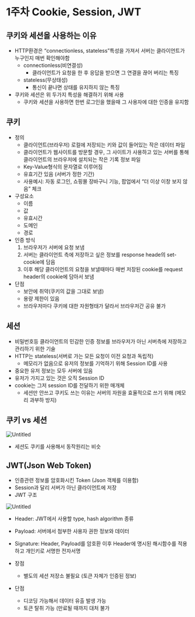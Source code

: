 # 1주차 Cookie, Session, JWT

## 쿠키와 세션을 사용하는 이유

- HTTP환경은 “connectionless, stateless”특성을 가져서 서버는 클라이언트가 누구인지 매번 확인해야함
    - connectionless(비연결성)
        - 클라이언트가 요청을 한 후 응답을 받으면 그 연결을 끊어 버리는 특징
    - stateless(무상태성)
        - 통신이 끝나면 상태를 유지하지 않는 특징
- 쿠키와 세션은 위 두가지 특성을 해결하기 위해 사용
    - 쿠키와 세션을 사용하면 한번 로그인을 했을때 그 사용자에 대한 인증을 유지함

## 쿠키

- 정의
    - 클라이언트(브라우저) 로컬에 저장되는 키와 값이 들어있는 작은 데이터 파일
    - 클라이언트가 웹사이트를 방문할 경우, 그 사이트가 사용하고 있는 서버를 통해 클라이언트의 브라우저에 설치되는 작은 기록 정보 파일
    - Key-Value형식의 문자열로 이루어짐
    - 유효기간 있음 (서버가 정한 기간)
    - 사용예시: 자동 로그인, 쇼핑몰 장바구니 기능, 팝업에서 “더 이상 이창 보지 않음” 체크
- 구성요소
    - 이름
    - 값
    - 유효시간
    - 도메인
    - 경로
- 인증 방식
    1. 브라우저가 서버에 요청 보냄
    2. 서버는 클라이언트 측에 저장하고 싶은 정보를 response heade의 set-cookie에 담음
    3. 이후 해당 클라이언트의 요청을 보낼때마다 매번 저장된 cookie를 request header의 cookie에 담아서 보냄
- 단점
    - 보안에 취약(쿠키의 값을 그대로 보냄)
    - 용량 제한이 있음
    - 브라우저마다 쿠키에 대한 자원형태가 달라서 브라우저간 공유 불가

## 세션

- 비밀번호등 클라이언트의 민감한 인증 정보를 브라우저가 아닌 서버측에 저장하고 관리하기 위한 기술
- HTTP는 stateless(서버로 가는 모든 요청이 이전 요청과 독립적)
    - 메모리가 없음으로 유저의 정보를 기억하기 위해 Session ID를 사용
- 중요한 유저 정보는 모두 서버에 있음
- 유저가 가지고 있는 것은 오직 Session ID
- cookie는 그저 session ID를 전달하기 위한 매개체
    - 세션만 안쓰고 쿠키도 쓰는 이유는 서버의 자원을 효율적으로 쓰기 위해 (메모리 과부하 방지)

## 쿠키 vs 세션

![Untitled](1%E1%84%8C%E1%85%AE%E1%84%8E%E1%85%A1%20Cookie,%20Session,%20JWT%2021f0c2746f714bbb9e7e9ed4ffeb0543/Untitled.png)

- 세션도 쿠키를 사용해서 동작원리는 비슷

## JWT(Json Web Token)

- 인증관련 정보를 암호화시킨 Token (Json 객체를 이용함)
- Session과 달리 서버가 아닌 클라이언트에 저장
- JWT 구조

![Untitled](1%E1%84%8C%E1%85%AE%E1%84%8E%E1%85%A1%20Cookie,%20Session,%20JWT%2021f0c2746f714bbb9e7e9ed4ffeb0543/Untitled%201.png)

- Header: JWT에서 사용할 type, hash algorithm 종류
- Payload: 서버에서 첨부한 사용자 권한 정보와 데이터
- Signature: Header, Payload를 암호환 이후 Header에 명시된 해시함수를 적용하고 개인키로 서명한 전자서명

- 장점
    - 별도의 세션 저장소 불필요 (토큰 자체가 인증된 정보)
- 단점
    - 디코딩 가능해서 데이터 유출 발생 가능
    - 토큰 탈취 가능 (만료될 때까지 대처 불가